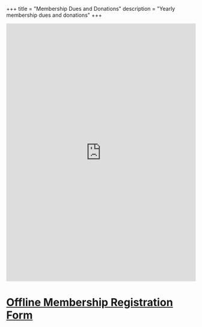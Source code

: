 +++
title = "Membership Dues and Donations"
description = "Yearly membership dues and donations"
+++

<script src="https://donorbox.org/widget.js" type="text/javascript"></script><iframe src="https://donorbox.org/embed/libertyhillhoa-membership?amount=100&show_content=true" height="685px" width="100%" style="max-width:100%; min-width:100%; max-height:none!important" seamless="seamless" id="dbox-form-embed" name="donorbox" frameborder="0" scrolling="no"></iframe>

# [Offline Membership Registration Form](/img/2017membershipform.pdf) #
